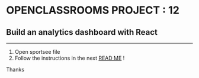 # OPENCLASSROOMS PROJECT : 12
## Build an analytics dashboard with React
-------------------------------------------------------------------------------------

1. Open sportsee file
2. Follow the instructions in the next [READ ME](https://github.com/VanesMP/MacedoPintoVanessa_12_06052021/tree/main/sportsee) !

Thanks
